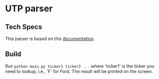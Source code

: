 # UTP parser

## Tech Specs
This parser is based on this [documentation](http://www.nasdaqtrader.com/content/technicalsupport/specifications/utp/utdfspecification.pdf).


## Build
Run `python main.py ticker1 ticker2 ...` where 'ticker1' is the ticker you need to lookup, i.e., 'F' for Ford. The result will be printed on the screen.
